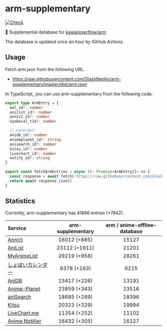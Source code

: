 # arm-supplementary

[![Check](https://github.com/SlashNephy/arm-supplementary/actions/workflows/check-node.yml/badge.svg)](https://github.com/SlashNephy/arm-supplementary/actions/workflows/check-node.yml)

💊 Supplemental database for [kawaiioverflow/arm](https://github.com/kawaiioverflow/arm)

The database is updated once an hour by GitHub Actions.

## Usage

Fetch arm.json from the following URL.

- https://raw.githubusercontent.com/SlashNephy/arm-supplementary/master/dist/arm.json

In TypeScript, you can use arm-supplementary from the following code.

```TypeScript
export type ArmEntry = {
  mal_id?: number
  anilist_id?: number
  annict_id?: number
  syobocal_tid?: number

  // extended
  anidb_id?: number
  animeplanet_id?: string
  anisearch_id?: number
  kitsu_id?: number
  livechart_id?: number
  notify_id?: string
}

export const fetchArmEntries = async (): Promise<ArmEntry[]> => {
  const response = await fetch('https://raw.githubusercontent.com/SlashNephy/arm-supplementary/master/dist/arm.json')
  return await response.json()
}
```

## Statistics

Currently, arm-supplementary has 41886 entries (+7842).

| Service                                     | arm-supplementary | arm / anime-offline-database |
| :------------------------------------------ | :---------------: | :--------------------------: |
| [Annict](https://annict.com)                |   16012 (+885)    |            15127             |
| [AniList](https://anilist.co)               |   23112 (+1911)   |            21201             |
| [MyAnimeList](https://myanimelist.net)      |   29219 (+958)    |            28261             |
| [しょぼいカレンダー](https://cal.syoboi.jp) |    6378 (+163)    |             6215             |
| [AniDB](https://anidb.net)                  |   13417 (+226)    |            13191             |
| [Anime-Planet](https://anime-planet.com)    |   23859 (+343)    |            23516             |
| [aniSearch](https://anisearch.com)          |   18685 (+289)    |            18396             |
| [Kitsu](https://kitsu.io)                   |   20323 (+329)    |            19994             |
| [LiveChart.me](https://livechart.me)        |   11354 (+252)    |            11102             |
| [Anime Notifier](https://notify.moe)        |   16432 (+305)    |            16127             |
